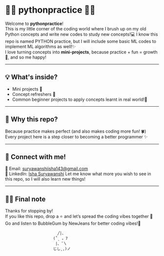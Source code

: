 # 🌸🐍 pythonpractice 🐍🌸

Welcome to **pythonpractice**!  
This is my little corner of the coding world where I brush up on my old Python concepts and write new codes to study new concepts!💻
I know this repo is named PYTHON practice, but I will include some basic ML codes to implement ML algorithms as well!✨  
I love turning concepts into **mini-projects**, because practice + fun = growth🌱, and so me happy! 

---

## 💡 What's inside?
- Mini projects 🧩  
- Concept refreshers 📖  
- Common beginner projects to apply concepts learnt in real world!🌸  

---

## 🐾 Why this repo?
Because practice makes perfect (and also makes coding more fun! 🍀)  
Every project here is a step closer to becoming a better programmer ✨

---

## 🌸 Connect with me!
💌 Email: [suryawanshiisha143@gmail.com](mailto:suryawanshiisha143@gmail.com)  
💼 LinkedIn: [Isha Suryawanshi](https://in.linkedin.com/in/isha-suryawanshi-9048b4336)
Let me know what more you wish to see in this repo, so I will also learn new things!

---

## 🐼✨ Final note
Thanks for stopping by!  
If you like this repo, drop a ⭐ and let’s spread the coding vibes together 💖
Go and listen to BubbleGum by NewJeans for better coding vibes!🌸

                            
                            ╱|、
                          (˚ˎ 。7  
                           |、˜〵          
                          じしˍ,)ノ
